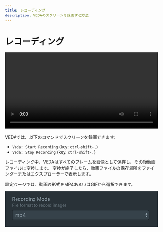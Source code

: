 ```yaml
---
title: レコーディング
description: VEDAのスクリーンを録画する方法
---
```

# レコーディング

<video src="/static/videos/recording_sample.mp4" width="100%" loop controls></video>

VEDAでは、以下のコマンドでスクリーンを録画できます:

* `Veda: Start Recording` (key: `ctrl-shift-,`)
* `Veda: Stop Recording` (key: `ctrl-shift-.`)

レコーディング中、VEDAはすべてのフレームを画像として保存し、その後動画ファイルに変換します。
変換が終了したら、動画ファイルの保存場所をファインダーまたはエクスプローラーで表示します。

設定ページでは、動画の形式をMP4あるいはGIFから選択できます。

![Settings page screenshot](/static/images/recording_format.png)
